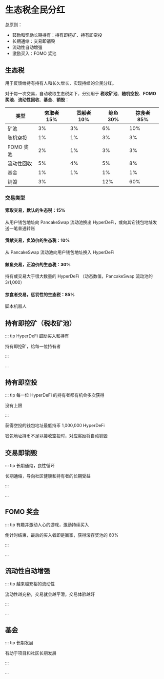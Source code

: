 # 生态税全民分红

总原则：

- 鼓励和奖励长期持有：持有即挖矿、持有即空投
- 长期通缩：交易即销毁
- 流动性自动增强
- 激励买入：FOMO 奖池

## 生态税

用于反馈给持有持有人和长久增长，实现持续的全民分红。

对于每一次交易，自动收取生态税如下，分别用于 **税收矿池**、**随机空投**、**FOMO 奖池**、**流动性回收**、**基金**、**销毁**：

| 类型       | 索取者 15% | 贡献者 10% | 鲸鱼 30% | 掠食者 85% |
| ---------- | ---------- | ---------- | -------- | ---------- |
| 矿池       | 3%         | 3%         | 6%       | 10%        |  
| 随机空投   | 1%         | 1%         | 3%       | 3%         |
| FOMO 奖池  | 2%         | 1%         | 3%       | 3%         |
| 流动性回收 | 5%         | 4%         | 5%       | 8%         |
| 基金       | 1%         | 1%         | 1%       | 1%         |
| 销毁       | 3%         |            | 12%      | 60%        |

### 交易类型

#### 索取交易，默认的生态税：15%

从用户钱包地址向 PancakeSwap 流动池换出 HyperDeFi，或向其它钱包地址发送一笔普通转账

#### 贡献交易，负溢价的生态税：10%

从 PancakeSwap 流动池向用户钱包地址换入 HyperDeFi

#### 鲸鱼交易，正溢价的生态税：30%

持有或交易大于很大数量的 HyperDeFi （动态数值，PancakeSwap 流动池的 3/1,000）

#### 掠食者交易，惩罚性的生态税：85%

脚本机器人

## 持有即挖矿（税收矿池）

::: tip HyperDeFi 鼓励买入和持有

持有即挖矿，给每一位持有者

:::

...

## 持有即空投

::: tip 每一位 HyperDeFi 的持有者都有机会多次获得

没有上限

:::

获得空投的钱包地址最低持币 1,000,000 HyperDeFi

钱包地址持币不足以接收空投时，对应奖励将自动销毁

## 交易即销毁

::: tip 长期通缩，良性循环

长期通缩，导向社区健康和持有者的长期受益

:::

...

## FOMO 奖金

::: tip 有趣并激动人心的游戏，激励持续买入

倒计时结束，最后的买入者即是赢家，获得滚存奖池的 60%

:::

...

## 流动性自动增强

::: tip 越来越充裕的流动性

流动性越充裕，交易就会越平滑，交易体验越好

:::

...

## 基金

::: tip 长期发展

有助于项目和社区长期发展

:::

...